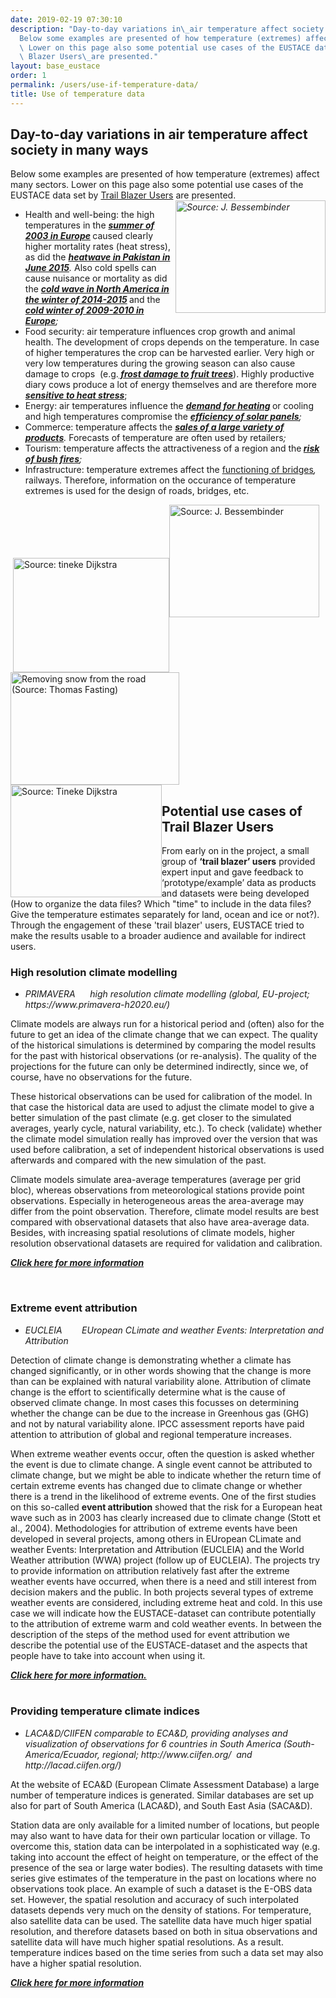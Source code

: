 ```yaml
---
date: 2019-02-19 07:30:10
description: "Day-to-day variations in\_air temperature affect society in many ways\n\
  Below some examples are presented of how temperature (extremes) affect many sectors.\
  \ Lower on this page also some potential use cases of the EUSTACE data set by Trail\
  \ Blazer Users\_are presented."
layout: base_eustace
order: 1
permalink: /users/use-if-temperature-data/
title: Use of temperature data
---
```


<h2><strong>Day-to-day variations in air temperature affect society in many ways</strong></h2>
<p>Below some examples are presented of how temperature (extremes) affect many sectors. Lower on this page also some potential use cases of the EUSTACE data set by <a href="{{ site.baseurl }}/gallery/use-if-temperature-data/trail-bazer-users/">Trail Blazer Users</a> are presented.<em><img alt="Source: J. Bessembinder" height="180" src="{{ site.baseurl }}/assets/media/uploads/zonneenergie.jpg" style="float: right;" title="Solar energy in Spain" width="240"></em></p>
<ul>
<li>Health and well-being: the high temperatures in the <strong><em><a href="http://www.metoffice.gov.uk/learning/learn-about-the-weather/weather-phenomena/case-studies/heatwave">summer of 2003 in Europe</a> </em></strong>caused clearly higher mortality rates (heat stress), as did the <em><strong><a href="https://en.wikipedia.org/wiki/2015_Pakistani_heat_wave">heatwave in Pakistan in June 2015</a></strong>. </em>Also cold spells can cause nuisance or mortality as did the <strong><em><a href="https://en.wikipedia.org/wiki/2014%E2%80%9315_North_American_winter">cold wave in North America in the winter of 2014-2015</a> </em></strong>and the <em><strong><a href="https://en.wikipedia.org/wiki/Winter_of_2009%E2%80%9310_in_Europe">cold winter of 2009-2010 in Europe</a></strong>;</em></li>
<li>Food security: air temperature influences crop growth and animal health. The development of crops depends on the temperature. In case of higher temperatures the crop can be harvested earlier. Very high or very low temperatures during the growing season can also cause damage to crops  (e.g.<strong><em><a href="https://www.canr.msu.edu/news/freeze_damage_depends_on_tree_fruit_stage_of_development"> frost damage to fruit trees</a></em></strong>). Highly productive diary cows produce a lot of energy themselves and are therefore more<strong><em><a href="http://www.heatstress.info/heatstressinfo/Heatstressexplained/HeatstressedDairyCattle/tabid/2201/Default.aspx"> sensitive to heat stress</a></em></strong>;</li>
<li>Energy: air temperatures influence the <strong><em><a href="https://www.eea.europa.eu/data-and-maps/indicators/heating-degree-days/assessment">demand for heating</a> </em></strong>or cooling and high temperatures compromise the <em><strong><a href="http://www.thegreenage.co.uk/article/the-impact-of-temperature-on-solar-panels/">efficiency of solar panels</a></strong>;</em></li>
<li>Commerce: temperature affects the <em><strong><a href="http://www.summit.co.uk/blog/weather-to-buy-or-not-how-temperature-affects-retail-sales/">sales of a large variety of products</a></strong>. </em>Forecasts of temperature are often used by retailers<em>;</em></li>
<li>Tourism: temperature affects the attractiveness of a region and the<em><strong> <a href="http://www.ga.gov.au/scientific-topics/hazards/bushfire/basics/causes#heading-4">risk of bush fires</a></strong>;</em></li>
<li>Infrastructure: temperature extremes affect the <a href="https://en.wikipedia.org/wiki/Expansion_joint">functioning of bridges</a><em>,</em> railways. Therefore, information on the occurance of temperature extremes is used for the design of roads, bridges, etc.</li>
</ul>
<p> <img alt="Source: tineke Dijkstra" class="img_left_nospacetop" height="183" src="{{ site.baseurl }}/assets/media/uploads/verkeer_0126_tdf_20120813_153_a2_dijkstra_tineke.jpg" style="vertical-align: middle;" title="Traffic (Source: Tineke Dijkstra" width="250"><img alt="Source: J. Bessembinder" class="img_left_nospacetop" height="180" src="{{ site.baseurl }}/assets/media/uploads/flower_bulbs.jpg" title="Flower bulbs, Netherlands" width="240"><img class="img_left_nospacetop" height="180" src="{{ site.baseurl }}/assets/media/uploads/sneeuwschuivers_rws120203tf047_1_thomas_fasting.jpg" title="Removing snow from the road (Source: Thomas Fasting)" width="270"><img alt="Source: Tineke Dijkstra" height="180" src="{{ site.baseurl }}/assets/media/uploads/waterspel_dp0227_tdf_20100803_01_a4_tineke_dijkstra.jpg" style="float: left;" title="A hot day in the city, Netherlands (Source: Tineke Dijkstra)" width="242"></p>
<p></p>
<p></p>
<p></p>
<p></p>
<p></p>
<p></p>
<h2><strong>Potential use cases of Trail Blazer Users</strong></h2>
<p>From early on in the project, a small group of <strong>‘trail blazer’ users</strong> provided expert input and gave feedback to ‘prototype/example’ data as products and datasets were being developed (How to organize the data files? Which "time" to include in the data files? Give the temperature estimates separately for land, ocean and ice or not?). Through the engagement of these 'trail blazer' users, EUSTACE tried to make the results usable to a broader audience and available for indirect users.</p>
<p></p>
<h3><strong>High resolution climate modelling</strong></h3>
<ul>
<li><i>PRIMAVERA      high resolution climate modelling (global, EU-project; https://www.primavera-h2020.eu/)</i></li>
</ul>
<p>Climate models are always run for a historical period and (often) also for the future to get an idea of the climate change that we can expect. The quality of the historical simulations is determined by comparing the model results for the past with historical observations (or re-analysis). The quality of the projections for the future can only be determined indirectly, since we, of course, have no observations for the future. </p>
<p>These historical observations can be used for calibration of the model. In that case the historical data are used to adjust the climate model to give a better simulation of the past climate (e.g. get closer to the simulated averages, yearly cycle, natural variability, etc.). To check (validate) whether the climate model simulation really has improved over the version that was used before calibration, a set of independent historical observations is used afterwards and compared with the new simulation of the past. </p>
<p>Climate models simulate area-average temperatures (average per grid bloc), whereas observations from meteorological stations provide point observations. Especially in heterogeneous areas the area-average may differ from the point observation. Therefore, climate model results are best compared with observational datasets that also have area-average data. Besides, with increasing spatial resolutions of climate models, higher resolution observational datasets are required for validation and calibration. </p>
<p><strong><a href="{{ site.baseurl }}/users/use-if-temperature-data/high-resolution-climate-modelling/"><em>Click here for more information</em></a></strong></p>
<p><em><br></em></p>
<h3><strong>Extreme event attribution</strong></h3>
<ul>
<li><i></i><i>EUCLEIA        EUropean CLimate and weather Events: Interpretation and Attribution </i></li>
</ul>
<div>
<p>Detection of climate change is demonstrating whether a climate has changed significantly, or in other words showing that the change is more than can be explained with natural variability alone. Attribution of climate change is the effort to scientifically determine what is the cause of observed climate change. In most cases this focusses on determining whether the change can be due to the increase in Greenhous gas (GHG) and not by natural variability alone. IPCC assessment reports have paid attention to attribution of global and regional temperature increases.</p>
<p>When extreme weather events occur, often the question is asked whether the event is due to climate change. A single event cannot be attributed to climate change, but we might be able to indicate whether the return time of certain extreme events has changed due to climate change or whether there is a trend in the likelihood of extreme events. One of the first studies on this so-called <strong>event attribution</strong> showed that the risk for a European heat wave such as in 2003 has clearly increased due to climate change (Stott et al., 2004). Methodologies for attribution of extreme events have been developed in several projects, among others in EUropean CLimate and weather Events: Interpretation and Attribution (EUCLEIA) and the World Weather attribution (WWA) project (follow up of EUCLEIA). The projects try to provide information on attribution relatively fast after the extreme weather events have occurred, when there is a need and still interest from decision makers and the public. In both projects several types of extreme weather events are considered, including extreme heat and cold. In this use case we will indicate how the EUSTACE-dataset can contribute potentially to the attribution of extreme warm and cold weather events. In between the description of the steps of the method used for event attribution we describe the potential use of the EUSTACE-dataset and the aspects that people have to take into account when using it.</p>
</div>
<div><strong><a href="{{ site.baseurl }}/users/use-if-temperature-data/extreme-event-attribution/"><em>Click here for more information.</em></a></strong></div>
<div><em><br></em></div>
<h3><strong>Providing temperature climate indices</strong></h3>
<ul>
<li><i>LACA&amp;D/CIIFEN comparable to ECA&amp;D, providing analyses and visualization of observations for 6 countries in South America (South-America/Ecuador, regional; http://www.ciifen.org/  and http://lacad.ciifen.org/)</i></li>
</ul>
<p>At the website of ECA&amp;D (European Climate Assessment Database) a large number of temperature indices is generated. Similar databases are set up also for part of South America (LACA&amp;D), and South East Asia (SACA&amp;D).</p>
<p>Station data are only available for a limited number of locations, but people may also want to have data for their own particular location or village. To overcome this, station data can be interpolated in a sophisticated way (e.g. taking into account the effect of height on temperature, or the effect of the presence of the sea or large water bodies). The resulting datasets with time series give estimates of the temperature in the past on locations where no observations took place. An example of such a dataset is the E-OBS data set. However, the spatial resolution and accuracy of such interpolated datasets depends very much on the density of stations. For temperature, also satellite data can be used. The satellite data have much higer spatial resolution, and therefore datasets based on both in situa observations and satellite data will have much higher spatial resolutions. As a result. temperature indices based on the time series from such a data set may also have a higher spatial resolution. </p>
<p><strong><a href="{{ site.baseurl }}/users/use-if-temperature-data/temperature-indices/"><em>Click here for more information</em></a></strong></p>
